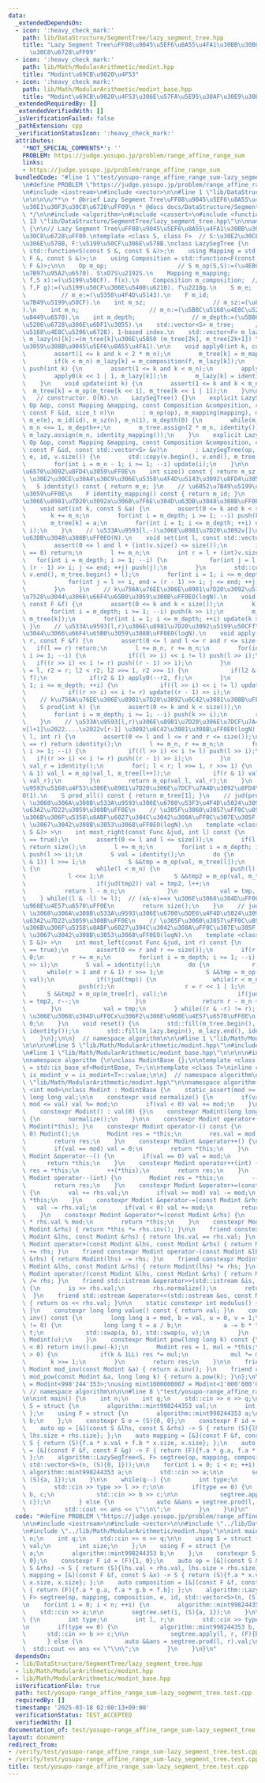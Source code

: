 ```yaml
---
data:
  _extendedDependsOn:
  - icon: ':heavy_check_mark:'
    path: lib/DataStructure/SegmentTree/lazy_segment_tree.hpp
    title: "Lazy Segment Tree\uFF08\u9045\u5EF6\u8A55\u4FA1\u30BB\u30B0\u30E1\u30F3\
      \u30C8\u6728\uFF09"
  - icon: ':heavy_check_mark:'
    path: lib/Math/ModularArithmetic/modint.hpp
    title: "Modint\u69CB\u9020\u4F53"
  - icon: ':heavy_check_mark:'
    path: lib/Math/ModularArithmetic/modint_base.hpp
    title: "Modint\u69CB\u9020\u4F53\u306E\u57FA\u5E95\u30AF\u30E9\u30B9"
  _extendedRequiredBy: []
  _extendedVerifiedWith: []
  _isVerificationFailed: false
  _pathExtension: cpp
  _verificationStatusIcon: ':heavy_check_mark:'
  attributes:
    '*NOT_SPECIAL_COMMENTS*': ''
    PROBLEM: https://judge.yosupo.jp/problem/range_affine_range_sum
    links:
    - https://judge.yosupo.jp/problem/range_affine_range_sum
  bundledCode: "#line 1 \"test/yosupo-range_affine_range_sum-lazy_segment_tree.test.cpp\"\
    \n#define PROBLEM \"https://judge.yosupo.jp/problem/range_affine_range_sum\"\n\
    \n#include <iostream>\n#include <vector>\n\n#line 1 \"lib/DataStructure/SegmentTree/lazy_segment_tree.hpp\"\
    \n\n\n\n/**\n * @brief Lazy Segment Tree\uFF08\u9045\u5EF6\u8A55\u4FA1\u30BB\u30B0\
    \u30E1\u30F3\u30C8\u6728\uFF09\n * @docs docs/DataStructure/SegmentTree/lazy_segment_tree.md\n\
    \ */\n\n#include <algorithm>\n#include <cassert>\n#include <functional>\n#line\
    \ 13 \"lib/DataStructure/SegmentTree/lazy_segment_tree.hpp\"\n\nnamespace algorithm\
    \ {\n\n// Lazy Segment Tree\uFF08\u9045\u5EF6\u8A55\u4FA1\u30BB\u30B0\u30E1\u30F3\
    \u30C8\u6728\uFF09.\ntemplate <class S, class F>  // S:\u30E2\u30CE\u30A4\u30C9\
    \u306E\u578B, F:\u5199\u50CF\u306E\u578B.\nclass LazySegTree {\n    using Op =\
    \ std::function<S(const S &, const S &)>;\n    using Mapping = std::function<S(const\
    \ F &, const S &)>;\n    using Composition = std::function<F(const F &, const\
    \ F &)>;\n\n    Op m_op;                    // S m_op(S,S):=(\u4E8C\u9805\u6F14\
    \u7B97\u95A2\u6570). S\xD7S\u2192S.\n    Mapping m_mapping;          // S m_mapping(F\
    \ f,S x):=(\u5199\u50CF). f(x).\n    Composition m_composition;  // F m_composition(F\
    \ f,F g):=(\u5199\u50CF\u306E\u5408\u6210). f\u2218g.\n    S m_e;            \
    \          // m_e:=(\u5358\u4F4D\u5143).\n    F m_id;                     // m_id:=(\u6052\
    \u7B49\u5199\u50CF).\n    int m_sz;                   // m_sz:=(\u8981\u7D20\u6570\
    ).\n    int m_n;                    // m_n:=(\u5B8C\u5168\u4E8C\u5206\u6728\u306E\
    \u8449\u6570).\n    int m_depth;                // m_depth:=(\u5B8C\u5168\u4E8C\
    \u5206\u6728\u306E\u6DF1\u3055).\n    std::vector<S> m_tree;      // m_tree(2n)[]:=(\u5B8C\
    \u5168\u4E8C\u5206\u6728). 1-based index.\n    std::vector<F> m_lazy;      //\
    \ m_lazy(n)[k]:=(m_tree[k]\u306E\u5B50 (m_tree[2k], m_tree[2k+1]) \u306B\u5BFE\
    \u3059\u308B\u9045\u5EF6\u8A55\u4FA1).\n\n    void apply0(int k, const F &f) {\n\
    \        assert(1 <= k and k < 2 * m_n);\n        m_tree[k] = m_mapping(f, m_tree[k]);\n\
    \        if(k < m_n) m_lazy[k] = m_composition(f, m_lazy[k]);\n    }\n    void\
    \ push(int k) {\n        assert(1 <= k and k < m_n);\n        apply0(k << 1, m_lazy[k]);\n\
    \        apply0(k << 1 | 1, m_lazy[k]);\n        m_lazy[k] = identity_mapping();\n\
    \    }\n    void update(int k) {\n        assert(1 <= k and k < m_n);\n      \
    \  m_tree[k] = m_op(m_tree[k << 1], m_tree[k << 1 | 1]);\n    }\n\npublic:\n \
    \   // constructor. O(N).\n    LazySegTree() {}\n    explicit LazySegTree(const\
    \ Op &op, const Mapping &mapping, const Composition &composition, const S &e,\
    \ const F &id, size_t n)\n        : m_op(op), m_mapping(mapping), m_composition(composition),\
    \ m_e(e), m_id(id), m_sz(n), m_n(1), m_depth(0) {\n        while(m_n < size())\
    \ m_n <<= 1, m_depth++;\n        m_tree.assign(2 * m_n, identity());\n       \
    \ m_lazy.assign(m_n, identity_mapping());\n    }\n    explicit LazySegTree(const\
    \ Op &op, const Mapping &mapping, const Composition &composition, const S &e,\
    \ const F &id, const std::vector<S> &v)\n        : LazySegTree(op, mapping, composition,\
    \ e, id, v.size()) {\n        std::copy(v.begin(), v.end(), m_tree.begin() + m_n);\n\
    \        for(int i = m_n - 1; i >= 1; --i) update(i);\n    }\n\n    // \u8981\u7D20\
    \u6570\u3092\u8FD4\u3059\uFF0E\n    int size() const { return m_sz; }\n    //\
    \ \u30E2\u30CE\u30A4\u30C9\u306E\u5358\u4F4D\u5143\u3092\u8FD4\u3059\uFF0E\n \
    \   S identity() const { return m_e; }\n    // \u6052\u7B49\u5199\u50CF\u3092\u8FD4\
    \u3059\uFF0E\n    F identity_mapping() const { return m_id; }\n    // k\u756A\u76EE\
    \u306E\u8981\u7D20\u3092a\u306B\u7F6E\u304D\u63DB\u3048\u308B\uFF0EO(logN).\n\
    \    void set(int k, const S &a) {\n        assert(0 <= k and k < size());\n \
    \       k += m_n;\n        for(int i = m_depth; i >= 1; --i) push(k >> i);\n \
    \       m_tree[k] = a;\n        for(int i = 1; i <= m_depth; ++i) update(k >>\
    \ i);\n    }\n    // \u533A\u9593[l,-)\u306E\u8981\u7D20\u3092v[]\u306B\u7F6E\u304D\
    \u63DB\u3048\u308B\uFF0EO(N).\n    void set(int l, const std::vector<S> &v) {\n\
    \        assert(0 <= l and l + (int)v.size() <= size());\n        if(v.size()\
    \ == 0) return;\n        l += m_n;\n        int r = l + (int)v.size();\n     \
    \   for(int i = m_depth; i >= 1; --i) {\n            for(int j = l >> i, end =\
    \ (r - 1) >> i; j <= end; ++j) push(j);\n        }\n        std::copy(v.begin(),\
    \ v.end(), m_tree.begin() + l);\n        for(int i = 1; i <= m_depth; ++i) {\n\
    \            for(int j = l >> i, end = (r - 1) >> i; j <= end; ++j) update(j);\n\
    \        }\n    }\n    // k\u756A\u76EE\u306E\u8981\u7D20\u3092\u5199\u50CFf\u3092\
    \u7528\u3044\u3066\u66F4\u65B0\u3059\u308B\uFF0EO(logN).\n    void apply(int k,\
    \ const F &f) {\n        assert(0 <= k and k < size());\n        k += m_n;\n \
    \       for(int i = m_depth; i >= 1; --i) push(k >> i);\n        m_tree[k] = m_mapping(f,\
    \ m_tree[k]);\n        for(int i = 1; i <= m_depth; ++i) update(k >> i);\n   \
    \ }\n    // \u533A\u9593[l,r)\u306E\u8981\u7D20\u3092\u5199\u50CFf\u3092\u7528\
    \u3044\u3066\u66F4\u65B0\u3059\u308B\uFF0EO(logN).\n    void apply(int l, int\
    \ r, const F &f) {\n        assert(0 <= l and l <= r and r <= size());\n     \
    \   if(l == r) return;\n        l += m_n, r += m_n;\n        for(int i = m_depth;\
    \ i >= 1; --i) {\n            if((l >> i) << i != l) push(l >> i);\n         \
    \   if((r >> i) << i != r) push((r - 1) >> i);\n        }\n        for(int l2\
    \ = l, r2 = r; l2 < r2; l2 >>= 1, r2 >>= 1) {\n            if(l2 & 1) apply0(l2++,\
    \ f);\n            if(r2 & 1) apply0(--r2, f);\n        }\n        for(int i =\
    \ 1; i <= m_depth; ++i) {\n            if((l >> i) << i != l) update(l >> i);\n\
    \            if((r >> i) << i != r) update((r - 1) >> i);\n        }\n    }\n\
    \    // k\u756A\u76EE\u306E\u8981\u7D20\u3092\u6C42\u3081\u308B\uFF0EO(logN).\n\
    \    S prod(int k) {\n        assert(0 <= k and k < size());\n        k += m_n;\n\
    \        for(int i = m_depth; i >= 1; --i) push(k >> i);\n        return m_tree[k];\n\
    \    }\n    // \u533A\u9593[l,r)\u306E\u8981\u7D20\u306E\u7DCF\u7A4D v[l]\u2022\
    v[l+1]\u2022....\u2022v[r-1] \u3092\u6C42\u3081\u308B\uFF0EO(logN).\n    S prod(int\
    \ l, int r) {\n        assert(0 <= l and l <= r and r <= size());\n        if(l\
    \ == r) return identity();\n        l += m_n, r += m_n;\n        for(int i = m_depth;\
    \ i >= 1; --i) {\n            if((l >> i) << i != l) push(l >> i);\n         \
    \   if((r >> i) << i != r) push((r - 1) >> i);\n        }\n        S val_l = identity(),\
    \ val_r = identity();\n        for(; l < r; l >>= 1, r >>= 1) {\n            if(l\
    \ & 1) val_l = m_op(val_l, m_tree[l++]);\n            if(r & 1) val_r = m_op(m_tree[--r],\
    \ val_r);\n        }\n        return m_op(val_l, val_r);\n    }\n    // \u533A\
    \u9593\u5168\u4F53\u306E\u8981\u7D20\u306E\u7DCF\u7A4D\u3092\u8FD4\u3059\uFF0E\
    O(1).\n    S prod_all() const { return m_tree[1]; }\n    // jud(prod(l,-))==true\
    \ \u3068\u306A\u308B\u533A\u9593\u306E\u6700\u53F3\u4F4D\u5024\u3092\u4E8C\u5206\
    \u63A2\u7D22\u3059\u308B\uFF0E\n    // \u305F\u3060\u3057\uFF0C\u8981\u7D20\u5217\
    \u306B\u306F\u5358\u8ABF\u6027\u304C\u3042\u308A\uFF0C\u307E\u305F jud(e)==true\
    \ \u3067\u3042\u308B\u3053\u3068\uFF0EO(logN).\n    template <class Func = std::function<bool(const\
    \ S &)> >\n    int most_right(const Func &jud, int l) const {\n        assert(jud(identity())\
    \ == true);\n        assert(0 <= l and l <= size());\n        if(l == size())\
    \ return size();\n        l += m_n;\n        for(int i = m_depth; i >= 1; --i)\
    \ push(l >> i);\n        S val = identity();\n        do {\n            while(!(l\
    \ & 1)) l >>= 1;\n            S &&tmp = m_op(val, m_tree[l]);\n            if(!jud(tmp))\
    \ {\n                while(l < m_n) {\n                    push(l);\n        \
    \            l <<= 1;\n                    S &&tmp2 = m_op(val, m_tree[l]);\n\
    \                    if(jud(tmp2)) val = tmp2, l++;\n                }\n     \
    \           return l - m_n;\n            }\n            val = tmp, l++;\n    \
    \    } while((l & -l) != l);  // (x&-x)==x \u306E\u3068\u304D\uFF0Cx\u306F2\u306E\
    \u968E\u4E57\u6570\uFF0E\n        return size();\n    }\n    // jud(prod(-,r))==true\
    \ \u3068\u306A\u308B\u533A\u9593\u306E\u6700\u5DE6\u4F4D\u5024\u3092\u4E8C\u5206\
    \u63A2\u7D22\u3059\u308B\uFF0E\n    // \u305F\u3060\u3057\uFF0C\u8981\u7D20\u5217\
    \u306B\u306F\u5358\u8ABF\u6027\u304C\u3042\u308A\uFF0C\u307E\u305F jud(e)==true\
    \ \u3067\u3042\u308B\u3053\u3068\uFF0EO(logN).\n    template <class Func = std::function<bool(const\
    \ S &)> >\n    int most_left(const Func &jud, int r) const {\n        assert(jud(identity())\
    \ == true);\n        assert(0 <= r and r <= size());\n        if(r == 0) return\
    \ 0;\n        r += m_n;\n        for(int i = m_depth; i >= 1; --i) push((r - 1)\
    \ >> i);\n        S val = identity();\n        do {\n            r--;\n      \
    \      while(r > 1 and r & 1) r >>= 1;\n            S &&tmp = m_op(m_tree[r],\
    \ val);\n            if(!jud(tmp)) {\n                while(r < m_n) {\n     \
    \               push(r);\n                    r = r << 1 | 1;\n              \
    \      S &&tmp2 = m_op(m_tree[r], val);\n                    if(jud(tmp2)) val\
    \ = tmp2, r--;\n                }\n                return r - m_n + 1;\n     \
    \       }\n            val = tmp;\n        } while((r & -r) != r);  // (x&-x)==x\
    \ \u306E\u3068\u304D\uFF0Cx\u306F2\u306E\u968E\u4E57\u6570\uFF0E\n        return\
    \ 0;\n    }\n    void reset() {\n        std::fill(m_tree.begin(), m_tree.end(),\
    \ identity());\n        std::fill(m_lazy.begin(), m_lazy.end(), identity_mapping());\n\
    \    }\n};\n\n}  // namespace algorithm\n\n\n#line 1 \"lib/Math/ModularArithmetic/modint.hpp\"\
    \n\n\n\n#line 5 \"lib/Math/ModularArithmetic/modint.hpp\"\n#include <utility>\n\
    \n#line 1 \"lib/Math/ModularArithmetic/modint_base.hpp\"\n\n\n\n#include <type_traits>\n\
    \nnamespace algorithm {\n\nclass ModintBase {};\n\ntemplate <class T>\nusing is_modint\
    \ = std::is_base_of<ModintBase, T>;\n\ntemplate <class T>\ninline constexpr bool\
    \ is_modint_v = is_modint<T>::value;\n\n}  // namespace algorithm\n\n\n#line 8\
    \ \"lib/Math/ModularArithmetic/modint.hpp\"\n\nnamespace algorithm {\n\ntemplate\
    \ <int mod>\nclass Modint : ModintBase {\n    static_assert(mod >= 1);\n\n   \
    \ long long val;\n\n    constexpr void normalize() {\n        if(val < -mod or\
    \ mod <= val) val %= mod;\n        if(val < 0) val += mod;\n    }\n\npublic:\n\
    \    constexpr Modint() : val(0) {}\n    constexpr Modint(long long val) : val(val)\
    \ {\n        normalize();\n    }\n\n    constexpr Modint operator+() const { return\
    \ Modint(*this); }\n    constexpr Modint operator-() const {\n        if(val ==\
    \ 0) Modint();\n        Modint res = *this;\n        res.val = mod - res.val;\n\
    \        return res;\n    }\n    constexpr Modint &operator++() {\n        val++;\n\
    \        if(val == mod) val = 0;\n        return *this;\n    }\n    constexpr\
    \ Modint &operator--() {\n        if(val == 0) val = mod;\n        val--;\n  \
    \      return *this;\n    }\n    constexpr Modint operator++(int) {\n        Modint\
    \ res = *this;\n        ++(*this);\n        return res;\n    }\n    constexpr\
    \ Modint operator--(int) {\n        Modint res = *this;\n        --(*this);\n\
    \        return res;\n    }\n    constexpr Modint &operator+=(const Modint &rhs)\
    \ {\n        val += rhs.val;\n        if(val >= mod) val -= mod;\n        return\
    \ *this;\n    }\n    constexpr Modint &operator-=(const Modint &rhs) {\n     \
    \   val -= rhs.val;\n        if(val < 0) val += mod;\n        return *this;\n\
    \    }\n    constexpr Modint &operator*=(const Modint &rhs) {\n        val = val\
    \ * rhs.val % mod;\n        return *this;\n    }\n    constexpr Modint &operator/=(const\
    \ Modint &rhs) { return *this *= rhs.inv(); }\n\n    friend constexpr bool operator==(const\
    \ Modint &lhs, const Modint &rhs) { return lhs.val == rhs.val; }\n    friend constexpr\
    \ Modint operator+(const Modint &lhs, const Modint &rhs) { return Modint(lhs)\
    \ += rhs; }\n    friend constexpr Modint operator-(const Modint &lhs, const Modint\
    \ &rhs) { return Modint(lhs) -= rhs; }\n    friend constexpr Modint operator*(const\
    \ Modint &lhs, const Modint &rhs) { return Modint(lhs) *= rhs; }\n    friend constexpr\
    \ Modint operator/(const Modint &lhs, const Modint &rhs) { return Modint(lhs)\
    \ /= rhs; }\n    friend std::istream &operator>>(std::istream &is, Modint &rhs)\
    \ {\n        is >> rhs.val;\n        rhs.normalize();\n        return is;\n  \
    \  }\n    friend std::ostream &operator<<(std::ostream &os, const Modint &rhs)\
    \ { return os << rhs.val; }\n\n    static constexpr int modulus() { return mod;\
    \ }\n    constexpr long long value() const { return val; }\n    constexpr Modint\
    \ inv() const {\n        long long a = mod, b = val, u = 0, v = 1;\n        while(b\
    \ != 0) {\n            long long t = a / b;\n            a -= b * t, u -= v *\
    \ t;\n            std::swap(a, b), std::swap(u, v);\n        }\n        return\
    \ Modint(u);\n    }\n    constexpr Modint pow(long long k) const {\n        if(k\
    \ < 0) return inv().pow(-k);\n        Modint res = 1, mul = *this;\n        while(k\
    \ > 0) {\n            if(k & 1LL) res *= mul;\n            mul *= mul;\n     \
    \       k >>= 1;\n        }\n        return res;\n    }\n\n    friend constexpr\
    \ Modint mod_inv(const Modint &a) { return a.inv(); }\n    friend constexpr Modint\
    \ mod_pow(const Modint &a, long long k) { return a.pow(k); }\n};\n\nusing mint998244353\
    \ = Modint<998'244'353>;\nusing mint1000000007 = Modint<1'000'000'007>;\n\n} \
    \ // namespace algorithm\n\n\n#line 8 \"test/yosupo-range_affine_range_sum-lazy_segment_tree.test.cpp\"\
    \n\nint main() {\n    int n;\n    int q;\n    std::cin >> n >> q;\n\n    using\
    \ S = struct {\n        algorithm::mint998244353 val;\n        int size;\n   \
    \ };\n    using F = struct {\n        algorithm::mint998244353 a;\n        algorithm::mint998244353\
    \ b;\n    };\n    constexpr S e = (S){0, 0};\n    constexpr F id = (F){1, 0};\n\
    \    auto op = [&](const S &lhs, const S &rhs) -> S { return (S){lhs.val + rhs.val,\
    \ lhs.size + rhs.size}; };\n    auto mapping = [&](const F &f, const S &x) ->\
    \ S { return (S){f.a * x.val + f.b * x.size, x.size}; };\n    auto composition\
    \ = [&](const F &f, const F &g) -> F { return (F){f.a * g.a, f.a * g.b + f.b};\
    \ };\n    algorithm::LazySegTree<S, F> segtree(op, mapping, composition, e, id,\
    \ std::vector<S>(n, (S){0, 1}));\n\n    for(int i = 0; i < n; ++i) {\n       \
    \ algorithm::mint998244353 a;\n        std::cin >> a;\n\n        segtree.set(i,\
    \ (S){a, 1});\n    }\n\n    while(q--) {\n        int type;\n        int l, r;\n\
    \        std::cin >> type >> l >> r;\n\n        if(type == 0) {\n            algorithm::mint998244353\
    \ b, c;\n            std::cin >> b >> c;\n\n            segtree.apply(l, r, (F){b,\
    \ c});\n        } else {\n            auto &&ans = segtree.prod(l, r).val;\n \
    \           std::cout << ans << \"\\n\";\n        }\n    }\n}\n"
  code: "#define PROBLEM \"https://judge.yosupo.jp/problem/range_affine_range_sum\"\
    \n\n#include <iostream>\n#include <vector>\n\n#include \"../lib/DataStructure/SegmentTree/lazy_segment_tree.hpp\"\
    \n#include \"../lib/Math/ModularArithmetic/modint.hpp\"\n\nint main() {\n    int\
    \ n;\n    int q;\n    std::cin >> n >> q;\n\n    using S = struct {\n        algorithm::mint998244353\
    \ val;\n        int size;\n    };\n    using F = struct {\n        algorithm::mint998244353\
    \ a;\n        algorithm::mint998244353 b;\n    };\n    constexpr S e = (S){0,\
    \ 0};\n    constexpr F id = (F){1, 0};\n    auto op = [&](const S &lhs, const\
    \ S &rhs) -> S { return (S){lhs.val + rhs.val, lhs.size + rhs.size}; };\n    auto\
    \ mapping = [&](const F &f, const S &x) -> S { return (S){f.a * x.val + f.b *\
    \ x.size, x.size}; };\n    auto composition = [&](const F &f, const F &g) -> F\
    \ { return (F){f.a * g.a, f.a * g.b + f.b}; };\n    algorithm::LazySegTree<S,\
    \ F> segtree(op, mapping, composition, e, id, std::vector<S>(n, (S){0, 1}));\n\
    \n    for(int i = 0; i < n; ++i) {\n        algorithm::mint998244353 a;\n    \
    \    std::cin >> a;\n\n        segtree.set(i, (S){a, 1});\n    }\n\n    while(q--)\
    \ {\n        int type;\n        int l, r;\n        std::cin >> type >> l >> r;\n\
    \n        if(type == 0) {\n            algorithm::mint998244353 b, c;\n      \
    \      std::cin >> b >> c;\n\n            segtree.apply(l, r, (F){b, c});\n  \
    \      } else {\n            auto &&ans = segtree.prod(l, r).val;\n          \
    \  std::cout << ans << \"\\n\";\n        }\n    }\n}\n"
  dependsOn:
  - lib/DataStructure/SegmentTree/lazy_segment_tree.hpp
  - lib/Math/ModularArithmetic/modint.hpp
  - lib/Math/ModularArithmetic/modint_base.hpp
  isVerificationFile: true
  path: test/yosupo-range_affine_range_sum-lazy_segment_tree.test.cpp
  requiredBy: []
  timestamp: '2025-03-18 02:00:13+09:00'
  verificationStatus: TEST_ACCEPTED
  verifiedWith: []
documentation_of: test/yosupo-range_affine_range_sum-lazy_segment_tree.test.cpp
layout: document
redirect_from:
- /verify/test/yosupo-range_affine_range_sum-lazy_segment_tree.test.cpp
- /verify/test/yosupo-range_affine_range_sum-lazy_segment_tree.test.cpp.html
title: test/yosupo-range_affine_range_sum-lazy_segment_tree.test.cpp
---
```

